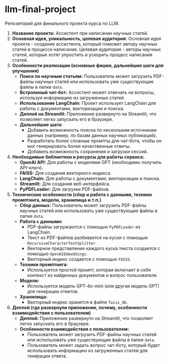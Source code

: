 # llm-final-project
Репозиторий для финального проекта курса по LLM.

1. **Название проекта:** Ассистент при написании научных статей.
2. **Основная идея, уникальность, целевая аудитория:** Основная идея проекта - создание ассистента, который поможет автору научных статей в процессе написания. Целевая аудитория - авторы научных статей, которые хотят упростить и ускорить процесс написания статей.
3. **Особенности реализации (основные фишки, дальнейшие шаги для улучшения)**
    - **Поиск по научным статьям:** Пользователь может загрузить PDF-файлы научных статей или использовать уже существующие файлы в папке `data`.
    - **Встроенный чат-бот:** Ассистент может отвечать на вопросы, используя информацию из загруженных статей.
    - **Использование LangChain:** Проект использует LangChain для работы с документами, векторизации и поиска.
    - **Деплой на Streamlit:** Приложение развернуто на Streamlit, что позволяет легко запускать его в браузере.
    - **Дальнейшие шаги:**
        - Добавить возможность поиска по нескольким источникам данных (например, по базам данных научных публикаций).
        - Разработать более сложные промпты для чат-бота, чтобы он мог генерировать более качественные ответы.
        - Добавить возможность сохранения и загрузки сессий.
4. **Необходимые библиотеки и ресурсы для работы сервиса:**
    - **OpenAI API:** Для работы с моделями GPT (необходимо получить API-ключ).
    - **FAISS:** Для создания векторного индекса.
    - **LangChain:** Для работы с документами, векторизации и поиска.
    - **Streamlit:** Для создания веб-интерфейса.
    - **PyPDFLoader:** Для загрузки PDF-файлов.
5. **Технические особенности (сбор и работа с данными, техники промптинга, модели, хранилища и.т.п.)**
    - **Сбор данных:** Пользователь может загрузить PDF-файлы научных статей или использовать уже существующие файлы в папке `data`.
    - **Работа с данными:** 
        - PDF-файлы загружаются с помощью `PyPDFLoader` из LangChain.
        - Текст из PDF-файлов разбивается на куски с помощью `RecursiveCharacterTextSplitter`.
        - Векторное представление каждого куска текста создается с помощью `OpenAIEmbeddings`.
        - Векторный индекс создается с помощью `FAISS`.
    - **Техники промптинга:** 
        - Используется простой промпт, которая включает в себя контекст из найденных документов и вопрос пользователя.
    - **Модели:** 
        - Используется модель GPT-4o-mini (или другая модель GPT) для генерации ответов.
    - **Хранилища:** 
        - Векторный индекс хранится в файле `faiss_db`.
6. **Деплой (где развернули приложение, почему, особенности взаимодействия с пользователем)**
    - **Деплой:** Приложение развернуто на Streamlit, что позволяет легко запускать его в браузере.
    - **Особенности взаимодействия с пользователем:**
        - Пользователь может загрузить PDF-файлы научных статей или использовать уже существующие файлы в папке `data`.
        - Пользователь может задать вопрос чат-боту, который будет использовать информацию из загруженных статей для генерации ответа.